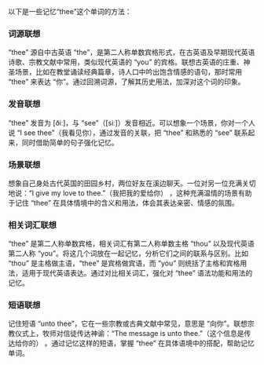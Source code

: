以下是一些记忆“thee”这个单词的方法：

### 词源联想
“thee” 源自中古英语 “the”，是第二人称单数宾格形式，在古英语及早期现代英语诗歌、宗教文献中常用，类似现代英语的 “you” 的宾格。联想古英语的庄重、神圣场景，比如在教堂诵读经典篇章，诗人口中吟出饱含情感的语句，那时常用 “thee” 来表达 “你”。通过回溯词源，了解其历史用法，加深对这个词的印象。

### 发音联想
“thee” 发音为 [ðiː]，与 “see”（[siː]）发音相近。可以想象一个场景，你对一个人说 “I see thee”（我看见你），通过发音的关联，把 “thee” 和熟悉的 “see” 联系起来，同时借助简单的句子强化记忆。

### 场景联想
想象自己身处古代英国的田园乡村，两位好友在溪边聊天。一位对另一位充满关切地说：“I give my love to thee.”（我把我的爱给你） ，这种充满温情的场景有助于记住 “thee” 在具体情境中的含义和用法，体会其表达亲密、情感的氛围。

### 相关词汇联想
“thee” 是第二人称单数宾格，相关词汇有第二人称单数主格 “thou” 以及现代英语第二人称 “you”。将这几个词放在一起记忆，分析它们之间的联系与区别。比如 “thou” 是主格做主语，“thee” 是宾格做宾语，而 “you” 则统括了主格和宾格用法，适用于现代英语表达。通过对比相关词汇，强化对 “thee” 语法功能和用法的记忆。 

### 短语联想
记住短语 “unto thee”，它在一些宗教或古典文献中常见，意思是 “向你”。联想宗教仪式上，牧师对信徒传达神谕：“The message is unto thee.”（这个信息是传达给你的） 。通过记忆这样的短语，掌握 “thee” 在具体语境中的搭配，帮助记忆单词。 